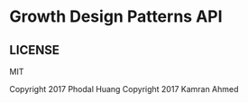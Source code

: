 # Growth Design Patterns API




LICENSE
---

MIT

Copyright 2017 Phodal Huang
Copyright 2017 Kamran Ahmed


